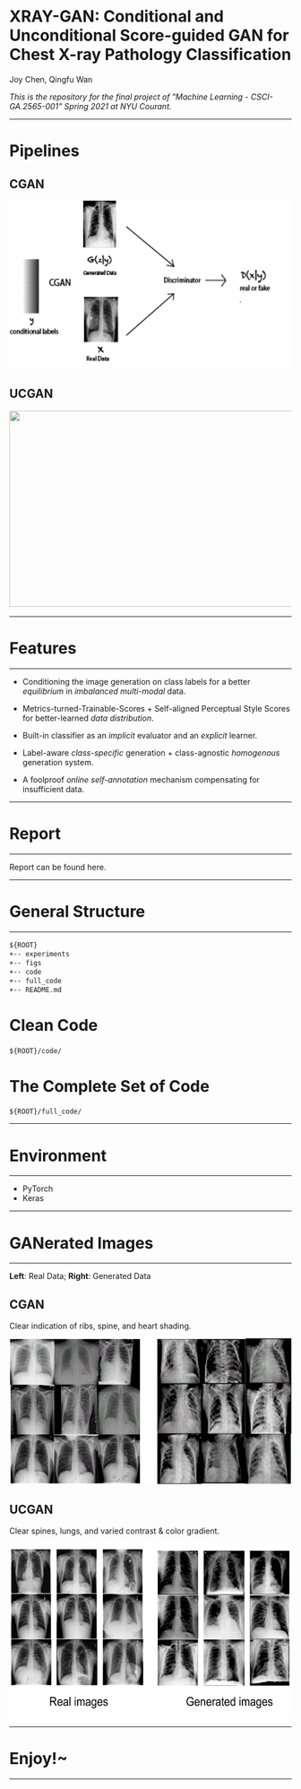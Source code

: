 
# XRAY-GAN: Conditional and Unconditional Score-guided GAN for Chest X-ray Pathology Classification

Joy Chen, Qingfu Wan



*This is the repository for the final project of "Machine Learning - CSCI-GA.2565-001" Spring 2021 at NYU Courant.* 


----


# Pipelines

   ## CGAN


<p align="center">  
<img src="figs/cgan.gif" width="600" height="300" >  
</p> 

  ## UCGAN
  
  
<p align="center">  
<img src="figs/xraygan.gif" width="600" height="350">  
</p> 


----
# Features
----

- Conditioning the image generation on class labels for a better *equilibrium* in *imbalanced multi-modal* data.

- Metrics-turned-Trainable-Scores + Self-aligned Perceptual Style Scores for better-learned *data distribution*.

- Built-in classifier as an *implicit* evaluator and an *explicit* learner.

- Label-aware *class-specific* generation + class-agnostic *homogenous* generation system.

- A foolproof *online self-annotation* mechanism compensating for insufficient data.

----
# Report
----

Report can be found here.

----
# General Structure
----

   ```
   ${ROOT}
   +-- experiments
   +-- figs   
   +-- code
   +-- full_code
   +-- README.md
   ```




# Clean Code

   
   `${ROOT}/code/`
   
   
# The Complete Set of Code

   
   `${ROOT}/full_code/`



----
# Environment
----

- PyTorch
- Keras


----
# GANerated Images
----
   
**Left**: Real Data; **Right**: Generated Data


## CGAN

Clear indication of ribs, spine, and heart shading.

<p align="center">  
<img src="figs/cgan-image-comparison.gif" width="550" height="260">  
</p> 

## UCGAN

Clear spines, lungs, and varied contrast \& color gradient.


<p align="center">  
<img src="figs/ucganimgs.gif" width="550" height="310">  
</p> 




----
# Enjoy!~
----
   
